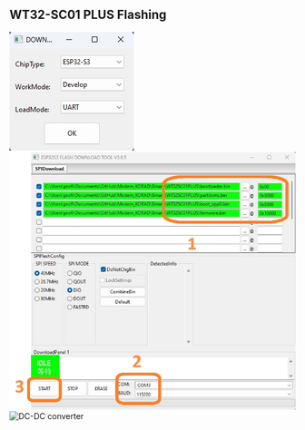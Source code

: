 ## WT32-SC01 PLUS Flashing
![DC-DC converter](/Pictures/WT32SC01PLUS_Flash_select.jpg)
![DC-DC converter](/Pictures/WT32SC01PLUS_Flash_start.jpg)
![DC-DC converter](//Pictures/WT32SC01PLUS_Flash_finish.jpg)
